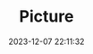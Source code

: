 ---
weight: 1
images:
- /images/edited/63.jpeg
title: Picture
date: 2023-12-07 22:11:32
tags: [luminar neo,work,24-70mm F2.8 DG DN | Art 019,ILCE-7M3,25.1]
---